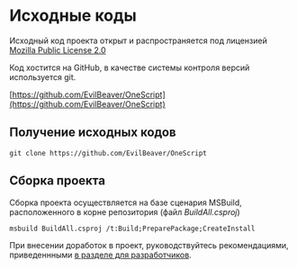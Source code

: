 # Исходные коды

Исходный код проекта открыт и распространяется под лицензией [Mozilla Public License 2.0](http://mozilla.org/MPL/2.0/)

Код хостится на GitHub, в качестве системы контроля версий используется git.

[https://github.com/EvilBeaver/OneScript](https://github.com/EvilBeaver/OneScript)

## Получение исходных кодов

    git clone https://github.com/EvilBeaver/OneScript

## Сборка проекта

Сборка проекта осуществляется на базе сценария MSBuild, расположенного в корне репозитория (файл *BuildAll.csproj*)

    msbuild BuildAll.csproj /t:Build;PreparePackage;CreateInstall

При внесении доработок в проект, руководствуйтесь рекомендациями, приведеннными [в разделе для разработчиков](/dev/contribute). 

